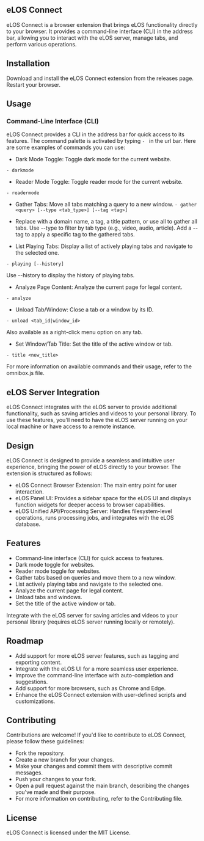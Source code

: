 ## eLOS Connect
eLOS Connect is a browser extension that brings eLOS functionality directly to your browser. It provides a command-line interface (CLI) in the address bar, allowing you to interact with the eLOS server, manage tabs, and perform various operations.

## Installation
Download and install the eLOS Connect extension from the releases page.
Restart your browser.

## Usage

### Command-Line Interface (CLI)

eLOS Connect provides a CLI in the address bar for quick access to its features. The command palette is activated by typing `- ` in the url bar.
Here are some examples of commands you can use:

- Dark Mode Toggle: Toggle dark mode for the current website.

```- darkmode```

- Reader Mode Toggle: Toggle reader mode for the current website.

```- readermode```

- Gather Tabs: Move all tabs matching a query to a new window.
`- gather <query> [--type <tab_type>] [--tag <tag>]`

- Replace <query> with a domain name, a tag, a title pattern, or use all to gather all tabs. Use --type to filter by tab type (e.g., video, audio, article). Add a --tag to apply a specific tag to the gathered tabs.

- List Playing Tabs: Display a list of actively playing tabs and navigate to the selected one.

`- playing [--history]`

Use --history to display the history of playing tabs.

- Analyze Page Content: Analyze the current page for legal content.

`- analyze`

- Unload Tab/Window: Close a tab or a window by its ID.

`- unload <tab_id|window_id>`

Also available as a right-click menu option on any tab.

- Set Window/Tab Title: Set the title of the active window or tab.

`- title <new_title>`

For more information on available commands and their usage, refer to the omnibox.js file.

## eLOS Server Integration
eLOS Connect integrates with the eLOS server to provide additional functionality, such as saving articles and videos to your personal library. To use these features, you'll need to have the eLOS server running on your local machine or have access to a remote instance.

## Design
eLOS Connect is designed to provide a seamless and intuitive user experience, bringing the power of eLOS directly to your browser. The extension is structured as follows:

- eLOS Connect Browser Extension: The main entry point for user interaction.
- eLOS Panel UI: Provides a sidebar space for the eLOS UI and displays function widgets for deeper access to browser capabilities.
- eLOS Unified API/Processing Server: Handles filesystem-level operations, runs processing jobs, and integrates with the eLOS database.

## Features
- Command-line interface (CLI) for quick access to features.
- Dark mode toggle for websites.
- Reader mode toggle for websites.
- Gather tabs based on queries and move them to a new window.
- List actively playing tabs and navigate to the selected one.
- Analyze the current page for legal content.
- Unload tabs and windows.
- Set the title of the active window or tab.

Integrate with the eLOS server for saving articles and videos to your personal library (requires eLOS server running locally or remotely).

## Roadmap
- Add support for more eLOS server features, such as tagging and exporting content.
- Integrate with the eLOS UI for a more seamless user experience.
- Improve the command-line interface with auto-completion and suggestions.
- Add support for more browsers, such as Chrome and Edge.
- Enhance the eLOS Connect extension with user-defined scripts and customizations.

## Contributing
Contributions are welcome! If you'd like to contribute to eLOS Connect, please follow these guidelines:

- Fork the repository.
- Create a new branch for your changes.
- Make your changes and commit them with descriptive commit messages.
- Push your changes to your fork.
- Open a pull request against the main branch, describing the changes you've made and their purpose.
- For more information on contributing, refer to the Contributing file.

## License
eLOS Connect is licensed under the MIT License.
